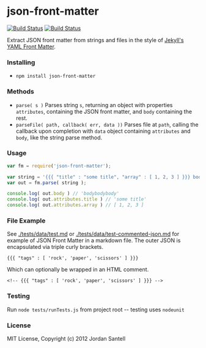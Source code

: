 json-front-matter
======

[![Build Status](http://img.shields.io/travis/jsantell/node-json-front-matter.svg?style=flat-square)](https://travis-ci.org/jsantell/node-json-front-matter)
[![Build Status](http://img.shields.io/npm/v/json-front-matter.svg?style=flat-square)](https://www.npmjs.org/package/json-front-matter)

Extract JSON front matter from strings and files in the style of [Jekyll's YAML Front Matter](https://github.com/mojombo/jekyll/wiki/YAML-Front-Matter).

### Installing

* `npm install json-front-matter`

### Methods

* `parse( s )` Parses string `s`, returning an object with properties `attributes`, containing the JSON front matter, and `body` containing the rest.
* `parseFile( path, callback( err, data ))` Parses file at `path`, calling the callback upon completion with `data` object containing `attributes` and `body`, like the string parse method.

### Usage

```javascript
var fm = require('json-front-matter');

var string = '{{{ "title" : "some title", "array" : [ 1, 2, 3 ] }}} bodybodybody';
var out = fm.parse( string );

console.log( out.body ) // 'bodybodybody'
console.log( out.attributes.title ) // 'some title'
console.log( out.attributes.array ) // [ 1, 2, 3 ]
```

### File Example

See [./tests/data/test.md](https://raw.github.com/jsantell/node-json-front-matter/master/tests/data/test.md) or [./tests/data/test-commented-json.md](https://raw.github.com/jsantell/node-json-front-matter/master/tests/data/test-commented-json.md) for example of JSON Front Matter in a markdown file. The outer JSON is encapsulated via triple curly brackets.

`{{{ "tags" : [ 'rock', 'paper', 'scissors' ] }}}`

Which can optionally be wrapped in an HTML comment.

`<!-- {{{ "tags" : [ 'rock', 'paper', 'scissors' ] }}} -->`

### Testing

Run `node tests/runTests.js` from project root -- testing uses `nodeunit`

### License

MIT License, Copyright (c) 2012 Jordan Santell
